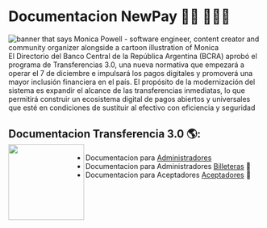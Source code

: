 # Documentacion NewPay 👋🏾 👩🏾‍💻

<img src="https://www.labrujula24.com/wp-content/uploads/2020/12/transferencias.jpg" alt="banner that says Monica Powell - software engineer, content creator and community organizer alongside a cartoon illustration of Monica">
El Directorio del Banco Central de la República Argentina (BCRA) aprobó el programa de Transferencias 3.0, una nueva normativa que empezará a operar el 7 de diciembre e impulsará los pagos digitales y promoverá una mayor inclusión financiera en el país. El propósito de la modernización del sistema es expandir el alcance de las transferencias inmediatas, lo que permitirá construir un ecosistema digital de pagos abiertos y universales que esté en condiciones de sustituir al efectivo con eficiencia y seguridad


## Documentacion Transferencia 3.0 🌎: <a href="https://github.com/sponsors/M0nica"><img align="left" width="150" height="150" src="https://github.com/M0nica/M0nica/blob/main/octomonica/m0nica-octocat-rotating.gif?raw=true"></a>
- Documentacion para  <a href="https://ip-newpay.github.io/Administradores/">Administradores </a> 
- Documentacion para Administradores <a href="https://ip-newpay.github.io/Billeteras/"> Billeteras</a> 🏓
- Documentacion para Aceptadores <a href="https://www.linkedin.com/in/monicampowell/">Aceptadores</a> 💼
